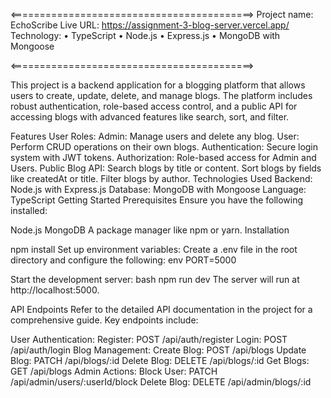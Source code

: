 <==========================================>
Project name: EchoScribe
Live URL: https://assignment-3-blog-server.vercel.app/
Technology:
•	TypeScript
•	Node.js
•	Express.js
•	MongoDB with Mongoose

<==========================================>

This project is a backend application for a blogging platform that allows users to create, update, delete, and manage blogs. The platform includes robust authentication, role-based access control, and a public API for accessing blogs with advanced features like search, sort, and filter.

Features
User Roles:
Admin: Manage users and delete any blog.
User: Perform CRUD operations on their own blogs.
Authentication: Secure login system with JWT tokens.
Authorization: Role-based access for Admin and Users.
Public Blog API:
Search blogs by title or content.
Sort blogs by fields like createdAt or title.
Filter blogs by author.
Technologies Used
Backend: Node.js with Express.js
Database: MongoDB with Mongoose
Language: TypeScript
Getting Started
Prerequisites
Ensure you have the following installed:

Node.js
MongoDB
A package manager like npm or yarn.
Installation

npm install
Set up environment variables: Create a .env file in the root directory and configure the following:
env
PORT=5000

Start the development server:
bash
npm run dev
The server will run at http://localhost:5000.

API Endpoints
Refer to the detailed API documentation in the project for a comprehensive guide. Key endpoints include:

User Authentication:
Register: POST /api/auth/register
Login: POST /api/auth/login
Blog Management:
Create Blog: POST /api/blogs
Update Blog: PATCH /api/blogs/:id
Delete Blog: DELETE /api/blogs/:id
Get Blogs: GET /api/blogs
Admin Actions:
Block User: PATCH /api/admin/users/:userId/block
Delete Blog: DELETE /api/admin/blogs/:id